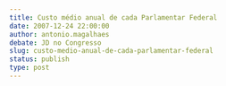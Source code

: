 ```yaml
---
title: Custo médio anual de cada Parlamentar Federal
date: 2007-12-24 22:00:00
author: antonio.magalhaes
debate: JD no Congresso
slug: custo-medio-anual-de-cada-parlamentar-federal
status: publish 
type: post
---
```



